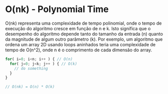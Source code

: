 # O(nk) - Polynomial Time

O(nk) representa uma complexidade de tempo polinomial, onde o tempo de execução do algoritmo cresce em função de n e k. Isto significa que o desempenho do algoritmo depende tanto do tamanho da entrada (n) quanto da magnitude de algum outro parâmetro (k). Por exemplo, um algoritmo que ordena um array 2D usando loops aninhados teria uma complexidade de tempo de O(n^2), onde n é o comprimento de cada dimensão do array.

```js
for( i=0; i<n; i++ ) { // O(n)
  for( j=0; j<k; j++ ) { // O(k)
    // do something
  }
}

// O(nk) = O(n) * O(k)
```
